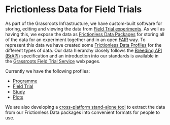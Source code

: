 # Frictionless Data for Field Trials

As part of the Grassroots Infrastructure, we have custom-built software for storing, editing and viewing the data from [Field Trial experiments](https://grassroots.tools/public/dynamic/fieldtrial_dynamic.html?type=AllFieldTrials). 
As well as having this, we expose the data as [Frictionless Data Packages](https://frictionlessdata.io/) for storing all of the data for an experiment together and in an open [FAIR](https://www.go-fair.org/fair-principles/) way. 
To represent this data we have created some [Frictionless Data Profiles](https://specs.frictionlessdata.io/profiles) for the different types of data. 
Our data hierarchy closely follows the [Breeding API (BrAPI)](https://brapi.org/) specification and an introduction into our standards is available in the [Grassroots Field Trial Service](https://grassroots.tools/docs/user/services/field_trial/index.md) web pages.

Currently we have the following profiles:

 * [Programme](https://grassroots.tools/frictionless-data/schemas/field-trials/programme-resource.json)
 * [Field Trial](https://grassroots.tools/frictionless-data/schemas/field-trials/trial-resource.json)
 * [Study](https://grassroots.tools/frictionless-data/schemas/field-trials/study-resource.json)
 * [Plots](https://grassroots.tools/frictionless-data/schemas/field-trials/plots-resource.json)

We are also developing a [cross-platform stand-alone tool](https://github.com/TGAC/grassroots-client-frictionless-data) to extract the data from our Frictionless Data packages into convenient formats for people to use.




